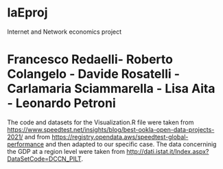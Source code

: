 # IaEproj
Internet and Network economics project

# Francesco Redaelli- Roberto Colangelo - Davide Rosatelli - Carlamaria Sciammarella - Lisa Aita - Leonardo Petroni

The code and datasets for the Visualization.R file were taken from https://www.speedtest.net/insights/blog/best-ookla-open-data-projects-2021/ and from https://registry.opendata.aws/speedtest-global-performance and then adapted to our specific case. 
The data concerninig the GDP at a region level were taken from http://dati.istat.it/Index.aspx?DataSetCode=DCCN_PILT.
